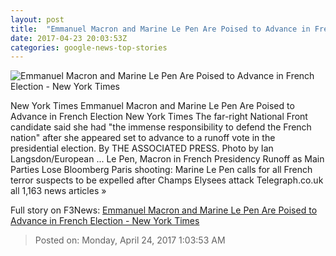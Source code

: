 ```yaml
---
layout: post
title:  "Emmanuel Macron and Marine Le Pen Are Poised to Advance in French Election - New York Times"
date: 2017-04-23 20:03:53Z
categories: google-news-top-stories
---
```


![Emmanuel Macron and Marine Le Pen Are Poised to Advance in French Election - New York Times](https://static01.nyt.com/images/2017/04/24/world/24France10/24France10-facebookJumbo.jpg)

New York Times Emmanuel Macron and Marine Le Pen Are Poised to Advance in French Election New York Times The far-right National Front candidate said she had "the immense responsibility to defend the French nation" after she appeared set to advance to a runoff vote in the presidential election. By THE ASSOCIATED PRESS. Photo by Ian Langsdon/European ... Le Pen, Macron in French Presidency Runoff as Main Parties Lose Bloomberg Paris shooting: Marine Le Pen calls for all French terror suspects to be expelled after Champs Elysees attack Telegraph.co.uk all 1,163 news articles »


Full story on F3News: [Emmanuel Macron and Marine Le Pen Are Poised to Advance in French Election - New York Times](http://www.f3nws.com/n/DQCcZH)

> Posted on: Monday, April 24, 2017 1:03:53 AM
